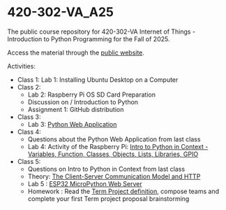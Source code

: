 # 420-302-VA_A25
The public course repository for 420-302-VA Internet of Things - Introduction to Python Programming for the Fall of 2025.

Access the material through the [public website](https://paquettm.github.io/420-302-VA_A25).

Activities:
- Class 1: Lab 1: Installing Ubuntu Desktop on a Computer
- Class 2:
    - Lab 2: Raspberry Pi OS SD Card Preparation
    - Discussion on / Introduction to Python
    - Assignment 1: GitHub distribution
- Class 3:
    - Lab 3: [Python Web Application](https://github.com/paquettm/todo-python-flask-app)
- Class 4:
    - Questions about the Python Web Application from last class
    - Lab 4: Activity of the Raspberry Pi: [Intro to Python in Context - Variables, Function, Classes, Objects, Lists, Libraries, GPIO](https://github.com/paquettm/Python_GPIO_Binary_Counter)
- Class 5:
    - Questions on Intro to Python in Context from last class
    - Theory: [The Client-Server Communication Model and HTTP](THEORY/Client-Server_and_HTTP.md)
    - Lab 5 : [ESP32 MicroPython Web Server](LABS/LAB5_ESP32_MicroPython_Web_Server.md)
    - Homework : Read the [Term Project definition](Term_Project.md), compose teams and complete your first Term project proposal brainstorming

